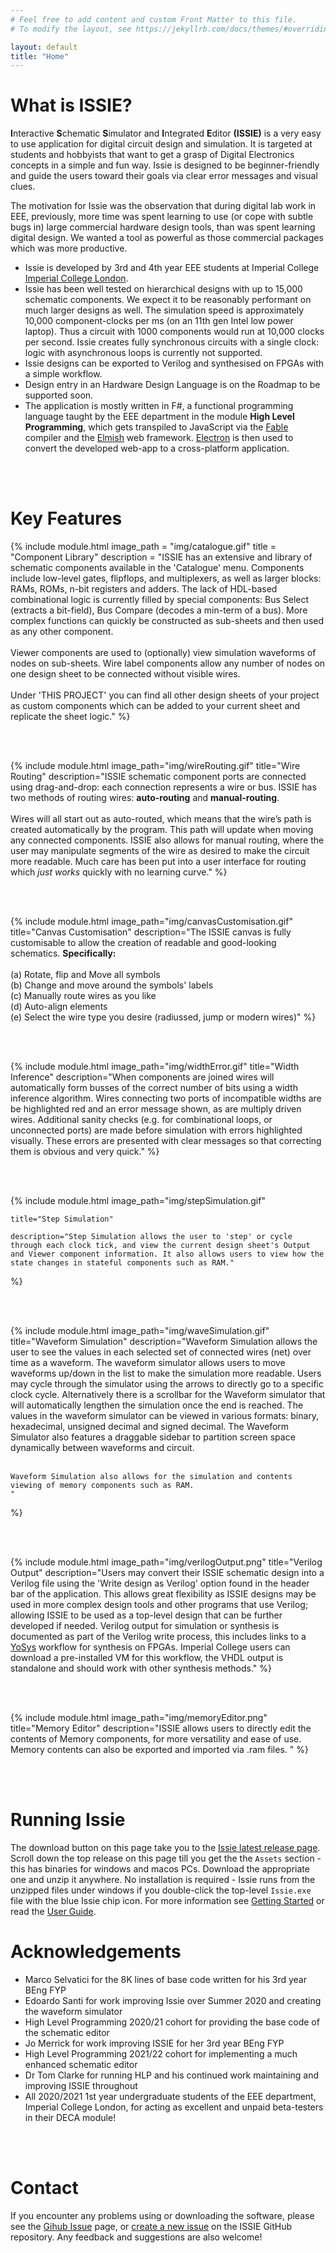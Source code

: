 ```yaml
---
# Feel free to add content and custom Front Matter to this file.
# To modify the layout, see https://jekyllrb.com/docs/themes/#overriding-theme-defaults

layout: default
title: "Home" 
---
```


<!-- 
{% include module.html 
    image_path="img/catalog.png" 
    title="Width Inference"
    description="Wires will automatically be created the correct width using a width inference algorithm. Wires connecting two ports of incompatible widths will be highlighted red and an error message shown, as will multiply driven wires. Additional sanity checks (e.g. for combinational loops, or unconnected ports) are made before simulation with errors highlighted visually" 
%}
-->



# What is ISSIE?

**I**nteractive **S**chematic **S**imulator and **I**ntegrated **E**ditor **(ISSIE)** is a very easy to use application for digital circuit design and simulation. It is targeted at students and hobbyists that want to get a grasp of Digital Electronics concepts in a simple and fun way. Issie is designed to be beginner-friendly and guide the users toward their goals via clear error messages and visual clues. 

The motivation for Issie was the observation that during digital lab work in EEE, previously, more time was spent learning to use (or cope with subtle bugs in) large commercial hardware design tools, than was spent learning digital design. We wanted a tool as powerful as those commercial packages which was more productive.

* Issie is developed by 3rd and 4th year EEE students at Imperial College [Imperial College London](https://www.imperial.ac.uk/).
* Issie has been well tested on hierarchical designs with up to 15,000 schematic components. We expect it to be reasonably performant on much larger designs as well. The simulation speed is approximately 10,000 component-clocks per ms (on an 11th gen Intel low power laptop). Thus a circuit with 1000 components would run at 10,000 clocks per second. Issie creates fully synchronous circuits with a single clock: logic with asynchronous loops is currently not supported.
* Issie designs can be exported to Verilog and synthesised on FPGAs with a simple workflow.
* Design entry in an Hardware Design Language is on the Roadmap to be supported soon.
* The application is mostly written in F#, a functional programming language taught by the EEE department in the module **High Level Programming**, which gets transpiled to JavaScript via the [Fable](https://fable.io/) compiler and the [Elmish](https://elmish.github.io/) web framework. [Electron](https://www.electronjs.org) is then used to convert the developed web-app to a cross-platform application.

<br><br>

# Key Features

{% include module.html 
    image_path = "img/catalogue.gif" 
    title = "Component Library"
    description = "ISSIE has an extensive and library of schematic components available in the 'Catalogue' menu. Components include low-level gates, flipflops, and multiplexers, as well as larger blocks: RAMs, ROMs, n-bit registers and adders. The lack of HDL-based combinational logic is currently filled by special components: Bus Select (extracts a bit-field), Bus Compare (decodes a min-term of a bus). More complex functions can quickly be constructed as sub-sheets and then used as any other component.
    <br><br>
    Viewer components are used to (optionally) view simulation waveforms of nodes on sub-sheets. Wire label components allow any number of nodes on one design sheet to be connected without visible wires.
    <br><br> 
    Under 'THIS PROJECT' you can find all other design sheets of your project as custom components which can be added to your current sheet and replicate the sheet logic." 
%}

<br><br>

{% include module.html 
    image_path="img/wireRouting.gif" 
    title="Wire Routing"
    description="ISSIE schematic component ports are connected using drag-and-drop: each connection represents a wire or bus. ISSIE has two methods of routing wires: **auto-routing** and **manual-routing**. 
    <br><br>
    Wires will all start out as auto-routed, which means that the wire’s path is created automatically by the program. This path will update when moving any connected components. ISSIE also allows for manual routing, where the user may manipulate segments of the wire as desired to make the circuit more readable. Much care has been put into a user interface for routing which *just works* quickly with no learning curve." 
%}

<br><br>

{% include module.html 
    image_path="img/canvasCustomisation.gif" 
    title="Canvas Customisation"
    description="The ISSIE canvas is fully customisable to allow the creation of readable and good-looking schematics. **Specifically:** <br><br> (a) Rotate, flip and Move all symbols <br> (b) Change and move around the symbols' labels <br> (c) Manually route wires as you like <br> (d) Auto-align elements <br> (e) Select the wire type you desire (radiussed, jump or modern wires)"
%}

<br><br>

{% include module.html 
    image_path="img/widthError.gif" 
    title="Width Inference"
    description="When components are joined wires will automatically form busses of the correct number of bits using a width inference algorithm. Wires connecting two ports of incompatible widths are be highlighted red and an error message shown, as are multiply driven wires. Additional sanity checks (e.g. for combinational loops, or unconnected ports) are made before simulation with errors highlighted visually. These errors are presented with clear messages so that correcting them is obvious and very quick." 
%}

<br><br>


{% include module.html 
    image_path="img/stepSimulation.gif" 
    
    title="Step Simulation"
    
    description="Step Simulation allows the user to 'step' or cycle through each clock tick, and view the current design sheet's Output and Viewer component information. It also allows users to view how the state changes in stateful components such as RAM." 
%}

<br><br>

{% include module.html 
    image_path="img/waveSimulation.gif" 
    title="Waveform Simulation"
    description="Waveform Simulation allows the user to see the values in each selected set of connected wires (net) over time as a waveform. The waveform simulator allows users to move waveforms up/down in the list to make the simulation more readable. Users may cycle through the simulator using the arrows to directly go to a specific clock cycle. Alternatively there is a scrollbar for the Waveform simulator that will automatically lengthen the simulation once the end is reached. The values in the waveform simulator can be viewed in various formats: binary, hexadecimal, unsigned decimal and signed decimal. The Waveform Simulator also features a draggable sidebar to partition screen space dynamically between waveforms and circuit.
    <br><br>

    Waveform Simulation also allows for the simulation and contents viewing of memory components such as RAM.
    " 
%}

<br><br>

{% include module.html 
    image_path="img/verilogOutput.png" 
    title="Verilog Output"
    description="Users may convert their ISSIE schematic design into a Verilog file using the 'Write design as Verilog' option found in the header bar of the application. This allows great flexibility as ISSIE designs may be used in more complex design tools and other programs that use Verilog; allowing ISSIE to be used as a top-level design that can be further developed if needed. Verilog output for simulation or synthesis is documented as part of the Verilog write process, this includes links to a [YoSys](http://bygone.clairexen.net/yosys/download.html) workflow for synthesis on FPGAs. Imperial College users can download a pre-installed VM for this workflow, the VHDL output is standalone and should work with other synthesis methods." 
%}

<br><br>

{% include module.html 
    image_path="img/memoryEditor.png" 
    title="Memory Editor"
    description="ISSIE allows users to directly edit the contents of Memory components, for more versatility and ease of use. Memory contents can also be exported and imported via .ram files.
    " 
%}


<br><br>

# Running Issie

The download button on this page take you to the [Issie latest release page](https://github.com/tomcl/issie/releases). Scroll down the top release on this page till you get the the `Assets` section - this has binaries for windows and macos PCs. Download the appropriate one and unzip it anywhere. No installation is required - Issie runs from the unzipped files under windows if you double-click the top-level `Issie.exe` file with the blue Issie chip icon. For more information see [Getting Started](https://github.com/tomcl/ISSIE#getting-started) or read the [User Guide](https://tomcl.github.io/issie/user-guide/).

# Acknowledgements

- Marco Selvatici for the 8K lines of base code written for his 3rd year BEng FYP
- Edoardo Santi for work improving Issie over Summer 2020 and creating the waveform simulator
- High Level Programming 2020/21 cohort for providing the base code of the schematic editor
- Jo Merrick for work improving ISSIE for her 3rd year BEng FYP
- High Level Programming 2021/22 cohort for implementing a much enhanced schematic editor
- Dr Tom Clarke for running HLP and his continued work maintaining and improving ISSIE throughout
- All 2020/2021 1st year undergraduate students of the EEE department, Imperial College London, for acting as excellent and unpaid beta-testers in their DECA module!

<br><br>




# Contact

If you encounter any problems using or downloading the software, please see the [Gihub Issue](https://github.com/tomcl/issie/issues) page, or [create a new issue](https://github.com/tomcl/issie/issues/new) on the ISSIE GitHub repository. Any feedback and suggestions are also welcome!